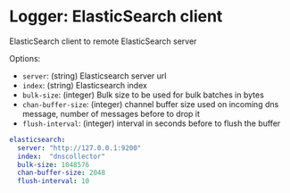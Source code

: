 
# Logger: ElasticSearch client

ElasticSearch client to remote ElasticSearch server

Options:

- `server`: (string) Elasticsearch server url
- `index`: (string) Elasticsearch index
- `bulk-size`: (integer) Bulk size to be used for bulk batches in bytes
- `chan-buffer-size`: (integer) channel buffer size used on incoming dns message, number of messages before to drop it
- `flush-interval`: (integer) interval in seconds before to flush the buffer

```yaml
elasticsearch:
  server: "http://127.0.0.1:9200"
  index:  "dnscollector"
  bulk-size: 1048576
  chan-buffer-size: 2048
  flush-interval: 10
```
